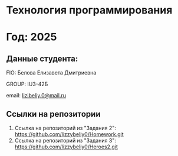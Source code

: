 # Технология программирования
# Год: 2025

## Данные студента:

FIO: Белова Елизавета Дмитриевна

GROUP: IU3-42Б

email: lizibeliy.0@mail.ru

## Ссылки на репозитории

1. Ссылка на репозиторий из "Задания 2": https://github.com/lizzybeliy0/Homework.git
2. Ссылка на репозиторий из "Задания 3": https://github.com/lizzybeliy0/Heroes2.git

